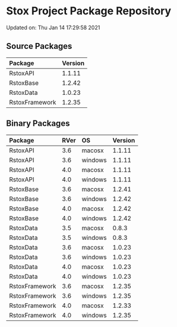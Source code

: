 # Stox Project Package Repository


Updated on: Thu Jan 14 17:29:58 2021
## Source Packages

|Package        |Version |
|:--------------|:-------|
|RstoxAPI       |1.1.11  |
|RstoxBase      |1.2.42  |
|RstoxData      |1.0.23  |
|RstoxFramework |1.2.35  |

## Binary Packages

|Package        |RVer |OS      |Version |
|:--------------|:----|:-------|:-------|
|RstoxAPI       |3.6  |macosx  |1.1.11  |
|RstoxAPI       |3.6  |windows |1.1.11  |
|RstoxAPI       |4.0  |macosx  |1.1.11  |
|RstoxAPI       |4.0  |windows |1.1.11  |
|RstoxBase      |3.6  |macosx  |1.2.41  |
|RstoxBase      |3.6  |windows |1.2.42  |
|RstoxBase      |4.0  |macosx  |1.2.42  |
|RstoxBase      |4.0  |windows |1.2.42  |
|RstoxData      |3.5  |macosx  |0.8.3   |
|RstoxData      |3.5  |windows |0.8.3   |
|RstoxData      |3.6  |macosx  |1.0.23  |
|RstoxData      |3.6  |windows |1.0.23  |
|RstoxData      |4.0  |macosx  |1.0.23  |
|RstoxData      |4.0  |windows |1.0.23  |
|RstoxFramework |3.6  |macosx  |1.2.35  |
|RstoxFramework |3.6  |windows |1.2.35  |
|RstoxFramework |4.0  |macosx  |1.2.33  |
|RstoxFramework |4.0  |windows |1.2.35  |
